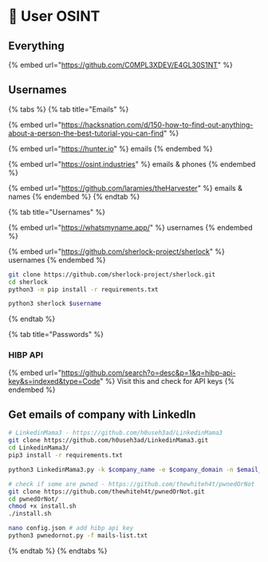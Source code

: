 # 🧑 User OSINT

## Everything

{% embed url="https://github.com/C0MPL3XDEV/E4GL30S1NT" %}

## Usernames

{% tabs %}
{% tab title="Emails" %}


{% embed url="https://hacksnation.com/d/150-how-to-find-out-anything-about-a-person-the-best-tutorial-you-can-find" %}

{% embed url="https://hunter.io" %}
emails
{% endembed %}

{% embed url="https://osint.industries" %}
emails & phones
{% endembed %}

{% embed url="https://github.com/laramies/theHarvester" %}
emails & names
{% endembed %}
{% endtab %}

{% tab title="Usernames" %}


{% embed url="https://whatsmyname.app/" %}
usernames
{% endembed %}

{% embed url="https://github.com/sherlock-project/sherlock" %}
usernames
{% endembed %}

```bash
git clone https://github.com/sherlock-project/sherlock.git
cd sherlock
python3 -m pip install -r requirements.txt

python3 sherlock $username
```
{% endtab %}

{% tab title="Passwords" %}
### HIBP API

{% embed url="https://github.com/search?o=desc&p=1&q=hibp-api-key&s=indexed&type=Code" %}
Visit this and check for API keys
{% endembed %}

## Get emails of company with LinkedIn

```bash
# LinkedinMama3 - https://github.com/h0useh3ad/LinkedinMama3
git clone https://github.com/h0useh3ad/LinkedinMama3.git
cd LinkedinMama3/
pip3 install -r requirements.txt

python3 LinkedinMama3.py -k $company_name -e $company_domain -n $email_format -c $linkedin_company_ID

# check if some are pwned - https://github.com/thewhiteh4t/pwnedOrNot
git clone https://github.com/thewhiteh4t/pwnedOrNot.git
cd pwnedOrNot/
chmod +x install.sh
./install.sh

nano config.json # add hibp api key
python3 pwnedornot.py -f mails-list.txt
```
{% endtab %}
{% endtabs %}
